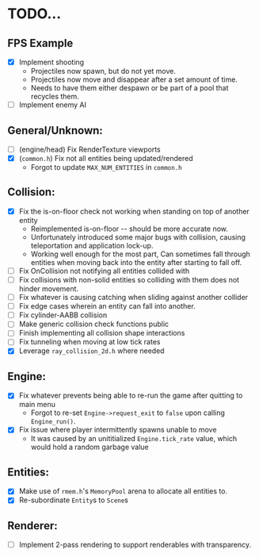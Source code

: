 # TODO...

## FPS Example
- [X] Implement shooting
	- Projectiles now spawn, but do not yet move.
	- Projectiles now move and disappear after a set amount of time.
	- Needs to have them either despawn or be part of a pool that recycles them.
- [ ] Implement enemy AI

## General/Unknown:
- [ ] (engine/head) Fix RenderTexture viewports 
- [x] (`common.h`) Fix not all entities being updated/rendered
	- Forgot to update `MAX_NUM_ENTITIES` in `common.h`

## Collision:
- [x] Fix the is-on-floor check not working when standing on top of another entity
	- Reimplemented is-on-floor -- should be more accurate now.
	- Unfortunately introduced some major bugs with collision, causing teleportation and application lock-up.
	- Working well enough for the most part, Can sometimes fall through entities when moving back into the entity after starting to fall off.
- [ ] Fix OnCollision not notifying all entities collided with
- [ ] Fix collisions with non-solid entities so colliding with them does not hinder movement.
- [ ] Fix whatever is causing catching when sliding against another collider
- [ ] Fix edge cases wherein an entity can fall into another.
- [ ] Fix cylinder-AABB collision
- [ ] Make generic collision check functions public
- [ ] Finish implementing all collision shape interactions
- [ ] Fix tunneling when moving at low tick rates
- [x] Leverage `ray_collision_2d.h` where needed

## Engine:
- [x] Fix whatever prevents being able to re-run the game after quitting to main menu
	- Forgot to re-set `Engine->request_exit` to `false` upon calling `Engine_run()`.
- [x] Fix issue where player intermittently spawns unable to move
	- It was caused by an unititialized `Engine.tick_rate` value, which would hold a random garbage value

## Entities:
- [x] Make use of `rmem.h`'s `MemoryPool` arena to allocate all entities to.
- [x] Re-subordinate `Entity`s to `Scene`s

## Renderer:
- [ ] Implement 2-pass rendering to support renderables with transparency.

